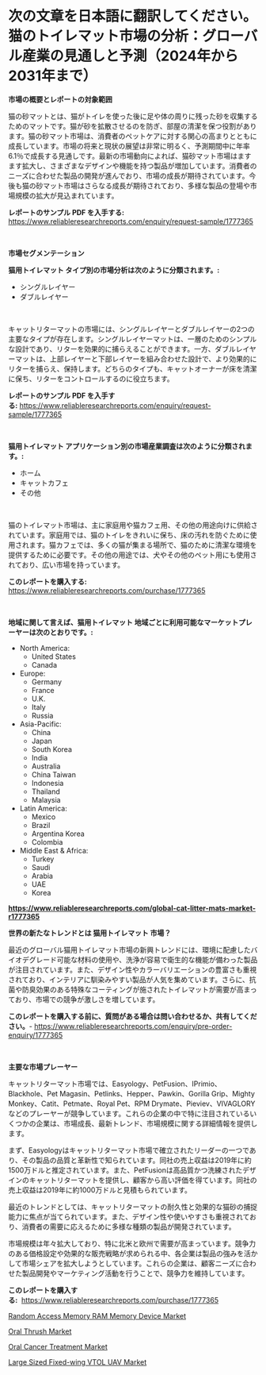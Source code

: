 <p><h1>次の文章を日本語に翻訳してください。猫のトイレマット市場の分析：グローバル産業の見通しと予測（2024年から2031年まで）</h1></p><p><strong>市場の概要とレポートの対象範囲</strong></p>
<p><p>猫の砂マットとは、猫がトイレを使った後に足や体の周りに残った砂を収集するためのマットです。猫が砂を拡散させるのを防ぎ、部屋の清潔を保つ役割があります。猫の砂マット市場は、消費者のペットケアに対する関心の高まりとともに成長しています。市場の将来と現状の展望は非常に明るく、予測期間中に年率6.1％で成長する見通しです。最新の市場動向によれば、猫砂マット市場はますます拡大し、さまざまなデザインや機能を持つ製品が増加しています。消費者のニーズに合わせた製品の開発が進んでおり、市場の成長が期待されています。今後も猫の砂マット市場はさらなる成長が期待されており、多様な製品の登場や市場規模の拡大が見込まれています。</p></p>
<p><strong>レポートのサンプル PDF を入手する:</strong> <a href="https://www.reliableresearchreports.com/enquiry/request-sample/1777365">https://www.reliableresearchreports.com/enquiry/request-sample/1777365</a></p>
<p>&nbsp;</p>
<p><strong>市場セグメンテーション</strong></p>
<p><strong>猫用トイレマット タイプ別の市場分析は次のように分類されます。:</strong></p>
<p><ul><li>シングルレイヤー</li><li>ダブルレイヤー</li></ul></p>
<p>&nbsp;</p>
<p><p>キャットリターマットの市場には、シングルレイヤーとダブルレイヤーの2つの主要なタイプが存在します。シングルレイヤーマットは、一層のためのシンプルな設計であり、リターを効果的に捕らえることができます。一方、ダブルレイヤーマットは、上部レイヤーと下部レイヤーを組み合わせた設計で、より効果的にリターを捕らえ、保持します。どちらのタイプも、キャットオーナーが床を清潔に保ち、リターをコントロールするのに役立ちます。</p></p>
<p><strong>レポートのサンプル PDF を入手する:</strong>&nbsp;<a href="https://www.reliableresearchreports.com/enquiry/request-sample/1777365">https://www.reliableresearchreports.com/enquiry/request-sample/1777365</a></p>
<p>&nbsp;</p>
<p><strong> 猫用トイレマット アプリケーション別の市場産業調査は次のように分類されます。:</strong></p>
<p><ul><li>ホーム</li><li>キャットカフェ</li><li>その他</li></ul></p>
<p>&nbsp;</p>
<p><p>猫のトイレマット市場は、主に家庭用や猫カフェ用、その他の用途向けに供給されています。家庭用では、猫のトイレをきれいに保ち、床の汚れを防ぐために使用されます。猫カフェでは、多くの猫が集まる場所で、猫のために清潔な環境を提供するために必要です。その他の用途では、犬やその他のペット用にも使用されており、広い市場を持っています。</p></p>
<p><strong>このレポートを購入する:</strong>&nbsp; <a href="https://www.reliableresearchreports.com/purchase/1777365">https://www.reliableresearchreports.com/purchase/1777365</a></p>
<p>&nbsp;</p>
<p><strong>地域に関して言えば、猫用トイレマット 地域ごとに利用可能なマーケットプレーヤーは次のとおりです。:</strong></p>
<p><ul>
    <li>
        North America:
        <ul>
            <li>United States</li>
            <li>Canada</li>
        </ul>
    </li>
    <li>
        Europe:
        <ul>
            <li>Germany</li>
            <li>France</li>
            <li>U.K.</li>
            <li>Italy</li>
            <li>Russia</li>
        </ul>
    </li>
    <li>
        Asia-Pacific:
        <ul>
            <li>China</li>
            <li>Japan</li>
            <li>South Korea</li>
            <li>India</li>
            <li>Australia</li>
            <li>China Taiwan</li>
            <li>Indonesia</li>
            <li>Thailand</li>
            <li>Malaysia</li>
        </ul>
    </li>
    <li>
        Latin America:
        <ul>
            <li>Mexico</li>
            <li>Brazil</li>
            <li>Argentina Korea</li>
            <li>Colombia</li>
        </ul>
    </li>
    <li>
        Middle East & Africa:
        <ul>
            <li>Turkey</li>
            <li>Saudi</li>
            <li>Arabia</li>
            <li>UAE</li>
            <li>Korea</li>
        </ul>
    </li>
    </ul></p>
<p><strong><a href="https://www.reliableresearchreports.com/global-cat-litter-mats-market-r1777365">https://www.reliableresearchreports.com/global-cat-litter-mats-market-r1777365</a></strong>&nbsp;</p>
<p><strong>世界の新たなトレンドとは 猫用トイレマット 市場？</strong></p>
<p><p>最近のグローバル猫用トイレマット市場の新興トレンドには、環境に配慮したバイオデグレード可能な材料の使用や、洗浄が容易で衛生的な機能が備わった製品が注目されています。また、デザイン性やカラーバリエーションの豊富さも重視されており、インテリアに馴染みやすい製品が人気を集めています。さらに、抗菌や防臭効果のある特殊なコーティングが施されたトイレマットが需要が高まっており、市場での競争が激しさを増しています。</p></p>
<p><strong>このレポートを購入する前に、質問がある場合は問い合わせるか、共有してください。</strong>- <a href="https://www.reliableresearchreports.com/enquiry/pre-order-enquiry/1777365">https://www.reliableresearchreports.com/enquiry/pre-order-enquiry/1777365</a></p>
<p>&nbsp;</p>
<p><strong>主要な市場プレーヤー</strong></p>
<p><p>キャットリターマット市場では、Easyology、PetFusion、IPrimio、Blackhole、Pet Magasin、Petlinks、Hepper、Pawkin、Gorilla Grip、Mighty Monkey、Catit、Petmate、Royal Pet、RPM Drymate、Pieviev、VIVAGLORYなどのプレーヤーが競争しています。これらの企業の中で特に注目されているいくつかの企業は、市場成長、最新トレンド、市場規模に関する詳細情報を提供します。</p><p>まず、Easyologyはキャットリターマット市場で確立されたリーダーの一つであり、その製品の品質と革新性で知られています。同社の売上収益は2019年に約1500万ドルと推定されています。また、PetFusionは高品質かつ洗練されたデザインのキャットリターマットを提供し、顧客から高い評価を得ています。同社の売上収益は2019年に約1000万ドルと見積もられています。</p><p>最近のトレンドとしては、キャットリターマットの耐久性と効果的な猫砂の捕捉能力に焦点が当てられています。また、デザイン性や使いやすさも重視されており、消費者の需要に応えるために多様な種類の製品が開発されています。</p><p>市場規模は年々拡大しており、特に北米と欧州で需要が高まっています。競争力のある価格設定や効果的な販売戦略が求められる中、各企業は製品の強みを活かして市場シェアを拡大しようとしています。これらの企業は、顧客ニーズに合わせた製品開発やマーケティング活動を行うことで、競争力を維持しています。</p></p>
<p><strong>このレポートを購入する:</strong>&nbsp;&nbsp;<a href="https://www.reliableresearchreports.com/purchase/1777365">https://www.reliableresearchreports.com/purchase/1777365</a></p>
<p><p><a href="https://www.linkedin.com/pulse/random-access-memory-ram-device-market-size-examines-its-pwhne?trackingId=qcXLGWZnP4nGdlM9NFXu7A%3D%3D">Random Access Memory RAM Memory Device Market</a></p><p><a href="https://github.com/singletonthaxterkelliehr2df/Market-Research-Report-List-2/blob/main/oral-thrush-market.md">Oral Thrush Market</a></p><p><a href="https://github.com/kufem1/Market-Research-Report-List-2/blob/main/oral-cancer-treatment-market.md">Oral Cancer Treatment Market</a></p><p><a href="https://www.linkedin.com/pulse/large-sized-fixed-wing-vtol-uav-market-size-growing-forecasted-jcfwe?trackingId=kPo9%2FZmgdI8aNfZQ%2Bq5GMQ%3D%3D">Large Sized Fixed-wing VTOL UAV Market</a></p></p>